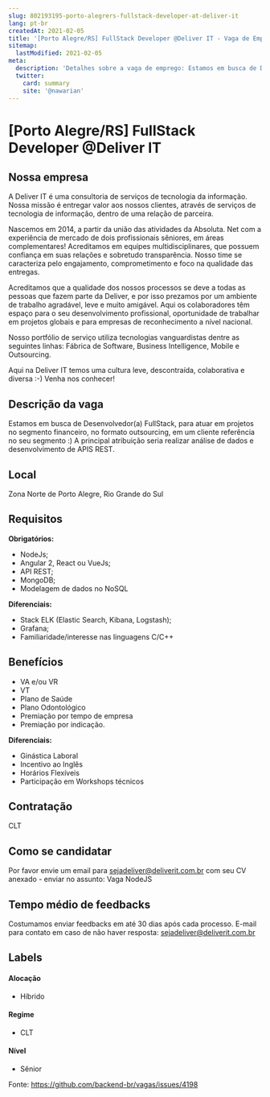 ```yaml
---
slug: 802193195-porto-alegrers-fullstack-developer-at-deliver-it
lang: pt-br
createdAt: 2021-02-05
title: '[Porto Alegre/RS] FullStack Developer @Deliver IT - Vaga de Emprego'
sitemap:
  lastModified: 2021-02-05
meta:
  description: 'Detalhes sobre a vaga de emprego: Estamos em busca de Desenvolvedor(a) FullStack, para atuar em projetos no segmento financeiro, no formato outsourcing, em um cliente referência no seu segmento :) A principal atribuição seria realizar análise de dados e desenvolvimento de APIS REST.'
  twitter:
    card: summary
    site: '@nawarian'
---
```


# [Porto Alegre/RS] FullStack Developer @Deliver IT

## Nossa empresa

A Deliver IT é uma consultoria de serviços de tecnologia da informação. Nossa missão é entregar valor aos nossos clientes, através de serviços de tecnologia de informação, dentro de uma relação de parceira.

Nascemos em 2014, a partir da união das atividades da Absoluta. Net com a experiência de mercado de dois profissionais sêniores, em áreas complementares! Acreditamos em equipes multidisciplinares, que possuem confiança em suas relações e sobretudo transparência. Nosso time se caracteriza pelo engajamento, comprometimento e foco na qualidade das entregas.

Acreditamos que a qualidade dos nossos processos se deve a todas as pessoas que fazem parte da Deliver, e por isso prezamos por um ambiente de trabalho agradável, leve e muito amigável. Aqui os colaboradores têm espaço para o seu desenvolvimento profissional, oportunidade de trabalhar em projetos globais e para empresas de reconhecimento a nível nacional.

Nosso portfólio de serviço utiliza tecnologias vanguardistas dentre as seguintes linhas: Fábrica de Software, Business Intelligence, Mobile e Outsourcing.

Aqui na Deliver IT temos uma cultura leve, descontraída, colaborativa e diversa :-) Venha nos conhecer!

## Descrição da vaga

Estamos em busca de Desenvolvedor(a) FullStack, para atuar em projetos no segmento financeiro, no formato outsourcing, em um cliente referência no seu segmento :) A principal atribuição seria realizar análise de dados e desenvolvimento de APIS REST.

## Local

Zona Norte de Porto Alegre, Rio Grande do Sul

## Requisitos

**Obrigatórios:**

* NodeJs;
* Angular 2, React ou VueJs;
* API REST;
* MongoDB;
* Modelagem de dados no NoSQL

**Diferenciais:**

* Stack ELK (Elastic Search, Kibana, Logstash);
* Grafana;
* Familiaridade/interesse nas linguagens C/C++

## Benefícios

* VA e/ou VR
*  VT 
* Plano de Saúde 
* Plano Odontológico 
* Premiação por tempo de empresa
*  Premiação por indicação.

**Diferenciais:**

* Ginástica Laboral
* Incentivo ao Inglês
* Horários Flexíveis
* Participação em Workshops técnicos 

## Contratação

CLT

## Como se candidatar

Por favor envie um email para sejadeliver@deliverit.com.br com seu CV anexado - enviar no assunto: Vaga NodeJS

## Tempo médio de feedbacks

Costumamos enviar feedbacks em até 30 dias após cada processo.
E-mail para contato em caso de não haver resposta: sejadeliver@deliverit.com.br

## Labels
<!-- retire os labels que não fazem sentido à vaga -->

#### Alocação

* Híbrido 

#### Regime
- CLT

#### Nível
- Sênior




Fonte: https://github.com/backend-br/vagas/issues/4198